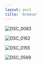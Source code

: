 ```yaml
---
layout: post
title: 'Greece'
---
```


![DSC_0083](https://github.com/kathybeyer/kathybeyer.github.io/assets/121460653/19f26081-d6f7-4d50-8bf1-34e407202fe1)

![DSC_0162](https://github.com/kathybeyer/kathybeyer.github.io/assets/121460653/ab7956a5-6775-47f9-8ca5-4e54b291ab7b)

![DSC_0155](https://github.com/kathybeyer/kathybeyer.github.io/assets/121460653/cdbf3500-4d9d-4595-8ccb-559b1ff8d7dd)

![DSC_0569](https://github.com/kathybeyer/kathybeyer.github.io/assets/121460653/16e36ec8-56e3-45a5-b286-dc8a4e4f2ca1)
